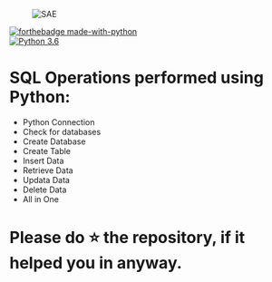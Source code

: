 <figure>
    <img src="https://i.morioh.com/e44a9decc7.png" alt="SAE" title="" />
</figure>

[![forthebadge made-with-python](http://ForTheBadge.com/images/badges/made-with-python.svg)](https://www.python.org/)                 
[![Python 3.6](https://img.shields.io/badge/python-3.6-blue.svg)](https://www.python.org/downloads/release/python-360/) 


# SQL Operations performed using Python:
<ul>
<li>Python Connection</li>
<li>Check for databases</li>
<li>Create Database</li>
<li>Create Table</li>
<li>Insert Data</li>
<li>Retrieve Data</li>
<li>Updata Data</li>
<li>Delete Data</li>
<li>All in One </li>
</ul>

# Please do ⭐ the repository, if it helped you in anyway.

